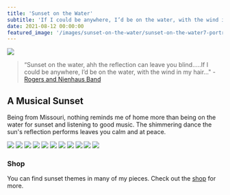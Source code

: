 ```yaml
---
title: 'Sunset on the Water'
subtitle: 'If I could be anywhere, I’d be on the water, with the wind in my hair…'
date: 2021-08-12 00:00:00
featured_image: '/images/sunset-on-the-water/sunset-on-the-water7-portrait-short.jpeg'
---
```


![](/images/sunset-on-the-water/sunset-on-the-water6.jpeg)

> “Sunset on the water, ahh the reflection can leave you blind…..If I could be anywhere, I’d be on the water, with the wind in my hair…" - <a href="https://mdc.mo.gov/blogs/discover-nature-notes/water">Rogers and Nienhaus Band</a>

## A Musical Sunset

Being from Missouri, nothing reminds me of home more than being on the water for sunset and listening to good music. The shimmering dance the sun's reflection performs leaves you calm and at peace.

<div class="gallery" data-columns="4">
	<img src="/images/sunset-on-the-water/sunset-on-the-water7.jpeg">
	<img src="/images/sunset-on-the-water/sunset-on-the-water1.jpeg">
	<img src="/images/sunset-on-the-water/sunset-on-the-water2.jpeg">
	<img src="/images/sunset-on-the-water/sunset-on-the-water3.jpeg">
	<img src="/images/sunset-on-the-water/sunset-on-the-water4.jpeg">
	<img src="/images/sunset-on-the-water/sunset-on-the-water5.jpeg">
	<img src="/images/sunset-on-the-water/sunset-on-the-water8.jpeg">
	<img src="/images/sunset-on-the-water/sunset-on-the-water9.jpeg">
	<img src="/images/sunset-on-the-water/sunset-on-the-water12.jpeg">
	<img src="/images/sunset-on-the-water/sunset-on-the-water10.jpeg">
	<img src="/images/sunset-on-the-water/sunset-on-the-water11.jpeg">
</div>

### Shop

You can find sunset themes in many of my pieces. Check out the <a href="../shop">shop</a> for more.